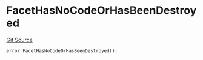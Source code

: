 # FacetHasNoCodeOrHasBeenDestroyed
[Git Source](https://github.com/thrackle-io/tron/blob/fa1f71d854feb4f93c1bbe77dbe731527e9e3d00/src/client/token/handler/diamond/HandlerDiamond.sol)


```solidity
error FacetHasNoCodeOrHasBeenDestroyed();
```

